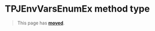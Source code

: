 # TPJEnvVarsEnumEx method type

> This page has [**moved**](https://lib-docs.delphidabbler.com/EnvVars/3/API/TPJEnvVarsEnumEx).
